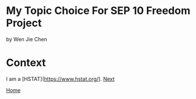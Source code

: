 # My Topic Choice For SEP 10 Freedom Project
by Wen Jie Chen

# Context
I am a [HSTAT](https://www.hstat.org/].
[Next](entry02.md)

[Home](../README.md)
